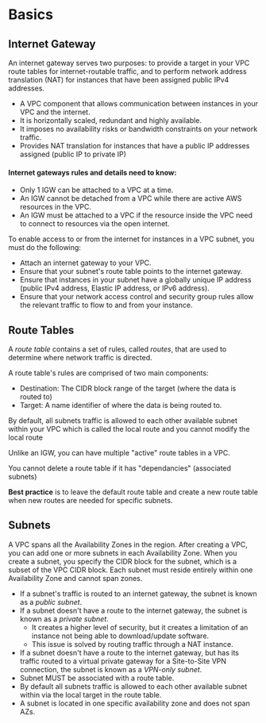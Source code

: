 # Basics

## Internet Gateway

An internet gateway serves two purposes: to provide a target in your VPC route tables for internet-routable traffic, and to perform network address translation \(NAT\) for instances that have been assigned public IPv4 addresses.

* A VPC component that allows communication between instances in your VPC and the internet.
* It is horizontally scaled, redundant and highly available.
* It imposes no availability risks or bandwidth constraints on your network traffic.
* Provides NAT translation for instances that have a public IP addresses assigned \(public IP to private IP\)

#### Internet gateways rules and details need to know:

* Only 1 IGW can be attached to a VPC at a time.
* An IGW cannot be detached from a VPC while there are active AWS resources in the VPC.
* An IGW must be attached to a VPC if the resource inside the VPC need to connect to resources via the open internet.

To enable access to or from the internet for instances in a VPC subnet, you must do the following:

* Attach an internet gateway to your VPC.
* Ensure that your subnet's route table points to the internet gateway.
* Ensure that instances in your subnet have a globally unique IP address \(public IPv4 address, Elastic IP address, or IPv6 address\).
* Ensure that your network access control and security group rules allow the relevant traffic to flow to and from your instance.

## Route Tables

A _route table_ contains a set of rules, called _routes_, that are used to determine where network traffic is directed.

A route table's rules are comprised of two main components:

* Destination: The CIDR block range of the target \(where the data is routed to\)
* Target: A name identifier of where the data is being routed to.

By default, all subnets traffic is allowed to each other available subnet within your VPC which is called the local route and you cannot modify the local route

Unlike an IGW, you can have multiple "active" route tables in a VPC.

You cannot delete a route table if it has "dependancies" \(associated subnets\)

**Best practice** is to leave the default route table and create a new route table when new routes are needed for specific subnets.

## Subnets

A VPC spans all the Availability Zones in the region. After creating a VPC, you can add one or more subnets in each Availability Zone. When you create a subnet, you specify the CIDR block for the subnet, which is a subset of the VPC CIDR block. Each subnet must reside entirely within one Availability Zone and cannot span zones.

* If a subnet's traffic is routed to an internet gateway, the subnet is known as a _public subnet_. 
* If a subnet doesn't have a route to the internet gateway, the subnet is known as a _private subnet_. 
  * It creates a higher level of security, but it creates a limitation of an instance not being able to download/update software.
  * This issue is solved by routing traffic through a NAT instance.
* If a subnet doesn't have a route to the internet gateway, but has its traffic routed to a virtual private gateway for a Site-to-Site VPN connection, the subnet is known as a _VPN-only subnet_. 
* Subnet MUST be associated with a route table.
* By default all subnets traffic is allowed to each other available subnet within via the local target in the route table.
* A subnet is located in one specific availability zone and does not span AZs.



